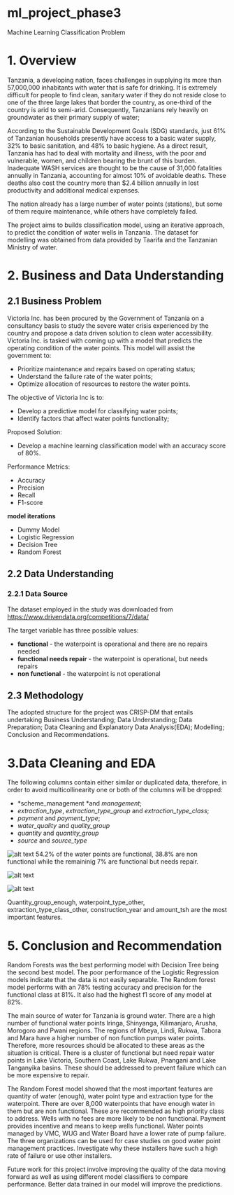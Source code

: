 # ml_project_phase3
Machine Learning Classification Problem

# **1. Overview**
Tanzania, a developing nation, faces challenges in supplying its more than 57,000,000 inhabitants with water that is safe for drinking. It is extremely difficult for people to find clean, sanitary water if they do not reside close to one of the three large lakes that border the country, as one-third of the country is arid to semi-arid. Consequently, Tanzanians rely heavily on groundwater as their primary supply of water;


According to the Sustainable Development Goals (SDG) standards, just 61% of Tanzanian households presently have access to a basic water supply, 32% to basic sanitation, and 48% to basic hygiene. As a direct result, Tanzania has had to deal with mortality and illness, with the poor and vulnerable, women, and children bearing the brunt of this burden. Inadequate WASH services are thought to be the cause of 31,000 fatalities annually in Tanzania, accounting for almost 10% of avoidable deaths. These deaths also cost the country more than $2.4 billion annually in lost productivity and additional medical expenses.

The nation already has a large number of water points (stations), but some of them require maintenance, while others have completely failed.

The project aims to builds classification model, using an iterative approach, to predict the condition of water wells in Tanzania. The dataset for modelling was obtained from data provided by Taarifa and the Tanzanian Ministry of water. 

# **2. Business and Data Understanding**
## **2.1 Business Problem**
Victoria Inc. has been procured by the Government of Tanzania on a consultancy basis to study the severe water crisis experienced by the country and propose a data driven solution to clean water accessibility. Victoria Inc. is tasked with coming up with a  model that predicts the operating condition of the water points. This model will assist the government to:
- Prioritize maintenance and repairs based on operating status;
- Understand the failure rate of the water points;
- Optimize allocation of resources to restore the water points.  

The objective of Victoria Inc is to:
- Develop a predictive model for classifying water points;
- Identify factors that affect water points functionality; 

Proposed Solution:
- Develop a machine learning classification model with an accuracy score of 80%.

Performance Metrics:
- Accuracy
- Precision
- Recall
- F1-score

**model iterations**
- Dummy Model
- Logistic Regression
- Decision Tree
- Random Forest

## **2.2 Data Understanding**
###  **2.2.1 Data Source**
The dataset employed in the study was downloaded from https://www.drivendata.org/competitions/7/data/

The target variable has three possible values:
- **functional** - the waterpoint is operational and there are no repairs needed
- **functional needs repair** - the waterpoint is operational, but needs repairs
- **non functional** - the waterpoint is not operational

## **2.3 Methodology**
The adopted structure for the project was CRISP-DM that entails undertaking Business Understanding; Data Understanding; Data Preparation; Data Cleaning and Explanatory Data Analysis(EDA); Modelling; Conclusion and Recommendations.

# **3.Data Cleaning and EDA**

The following columns contain either similar or duplicated data, therefore, in order to avoid multicollinearity one or both of the columns will be dropped:
- *scheme_management *and *management*;
- *extraction_type*, *extraction_type_group* and *extraction_type_class*;
- *payment* and *payment_type*;
- *water_quality* and *quality_group*
- *quantity* and *quantity_group*
- *source* and *source_type*

![alt text](image.png)
54.2% of the water points are functional, 38.8% are non functional while the remaininig 7% are functional but needs repair.

![alt text](image-1.png)

![alt text](image-2.png)

Quantity_group_enough, waterpoint_type_other, extraction_type_class_other, construction_year and amount_tsh are the most important features.

# **5. Conclusion and Recommendation**
Random Forests was the best performing model with Decision Tree being the second best model. The poor performance of the Logistic Regression models indicate that the data is not easily separable. The Random forest model performs with an 78% testing accuracy and precision for the functional class at 81%. It also had the highest f1 score of any model at 82%.

The main source of water for Tanzania is ground water. There are a high number of functional water points Iringa, Shinyanga, Kilimanjaro, Arusha,  Morogoro and Pwani regions. The regions of Mbeya, Lindi, Rukwa, Tabora and Mara have a higher number of non function pumps water points. Therefore, more resources should be allocated to these areas as the situation is critical. There is a cluster of functional but need repair water points in Lake Victoria, Southern Coast, Lake Rukwa,  Pnangani and Lake Tanganyika basins. These should be addressed to prevent failure which can be more expensive to repair.

The Random Forest model showed that the most important features are quantity of water (enough), water point type and extraction type for the waterpoint. There are over 8,000 waterpoints that have enough water in them but are non functional. These are recommended as high priority class to address. Wells with no fees are more likely to be non functional. Payment provides incentive and means to keep wells functional. Water points managed by VMC, WUG and Water Board have a lower rate of pump failure. The three organizations can be used for case studies on good water point management practices. Investigate why these installers have such a high rate of failure or use other installers.

Future work for this project involve improving the quality of the data moving forward as well as using different model classifiers to compare performance. Better data trained in our model will improve the predictions. 